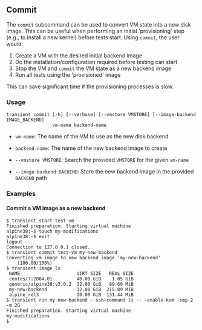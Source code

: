 ## Commit

The `commit` subcommand can be used to convert VM state into a new
disk image. This can be useful when performing an initial 'provisioning'
step (e.g., to install a new kernel) before tests start. Using `commit`,
the user would:

1. Create a VM with the desired initial backend image
2. Do the installation/configuration required before testing can start
3. Stop the VM and `commit` the VM state as a new backend image
4. Run all tests using the 'provisioned' image

This can save significant time if the provisioning processes is slow.

### Usage

```
transient commit [-h] [--verbose] [--vmstore VMSTORE] [--image-backend IMAGE_BACKEND]
                 vm-name backend-name
```

- `vm-name`: The name of the VM to use as the new disk backend

- `backend-name`: The name of the new backend image to create

- `--vmstore VMSTORE`: Search the provided `VMSTORE` for the given `vm-name`

- `--image-backend BACKEND`: Store the new backend image in the provided `BACKEND` path

### Examples

#### Commit a VM image as a new backend

```
$ transient start test-vm
Finished preparation. Starting virtual machine
alpine38:~$ touch my-modifications
alpine38:~$ exit
logout
Connection to 127.0.0.1 closed.
$ transient commit test-vm my-new-backend
Converting vm image to new backend image 'my-new-backend'
    (100.00/100%)
$ transient image ls
 NAME                     VIRT SIZE   REAL SIZE
 centos/7:2004.01         40.00 GiB    1.05 GiB
 generic/alpine38:v3.0.2  32.00 GiB   99.69 MiB
 my-new-backend           32.00 GiB  215.89 MiB
 alpine_rel3              20.00 GiB  131.44 MiB
$ transient run my-new-backend --ssh-command ls -- -enable-kvm -smp 2 -m 2G
Finished preparation. Starting virtual machine
my-modifications
$
```
